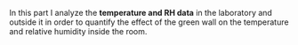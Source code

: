 In this part I analyze the **temperature and RH data** in the laboratory and outside it in order to quantify the effect of the green wall on the temperature and relative humidity inside the room.
